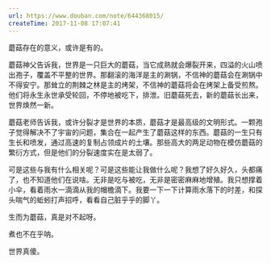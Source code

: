```yaml
---
url: https://www.douban.com/note/644368015/
createTime: 2017-11-08 17:07:41
---
```


蘑菇存在的意义，或许是有的。

蘑菇神父告诉我，世界是一只巨大的蘑菇，当它成熟就会爆裂开来，四溢的火山喷出孢子，覆盖不平整的世界。那翻滚的海洋是主的涮锅，不信神的蘑菇会在涮锅中不得安宁。那耸立的荆棘之林是主的烤架，不信神的蘑菇将会在烤架上备受煎熬。他们将永生永世承受轮回，不停地被吃下，排泄。旧蘑菇死去，新的蘑菇长出来，世界焕然一新。

蘑菇老师告诉我，或许分裂才是世界的本质，蘑菇才是最高级的文明形式。一颗孢子觉得解决不了宇宙的问题，集合在一起产生了蘑菇这样的东西。蘑菇的一生只有生长和喷发，通过高速的复制占领成片的土壤。那些高大的两足动物在模仿蘑菇的繁衍方式，但是他们的分裂速度实在是太弱了。

可是这些与我有什么相关呢？可是这些能让我做什么呢？我想了好久好久，头都痛了，也不知道他们在说啥。无非是吃与被吃，无非是密密麻麻地增殖。我只想撑着小伞，看着雨水一滴滴从我的帽檐滴下。我要一下一下计算雨水落下的时差，和探头喘气的蚯蚓打声招呼，看看自己脏乎乎的脚丫。

生而为蘑菇，真是对不起呀。

煮也不在乎呐。

世界真傻。